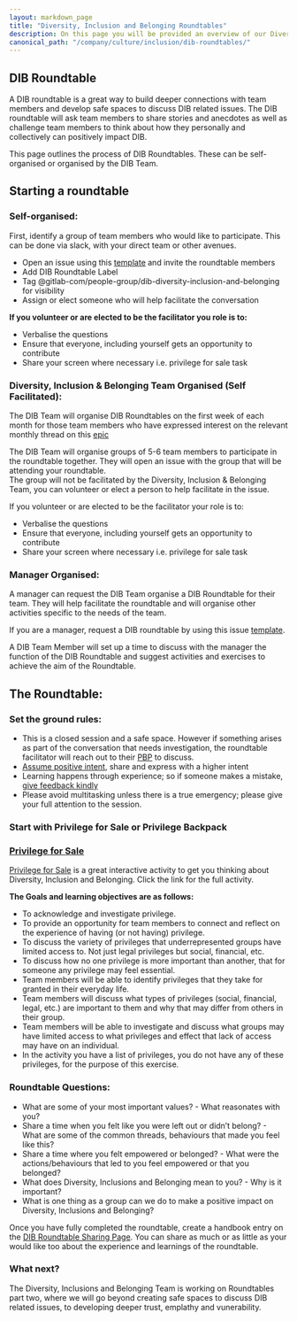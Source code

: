```yaml
---
layout: markdown_page
title: "Diversity, Inclusion and Belonging Roundtables"
description: On this page you will be provided an overview of our Diversity, Inclusion and Belonging Roundtables.
canonical_path: "/company/culture/inclusion/dib-roundtables/"
---
```


## DIB Roundtable 

A DIB roundtable is a great way to build deeper connections with team members and develop safe spaces to discuss DIB related issues. The DIB roundtable will ask team members to share stories and anecdotes as well as challenge team members to think about how they personally and collectively can positively impact DIB. 

This page outlines the process of DIB Roundtables. These can be self-organised or organised by the DIB Team. 

## Starting a roundtable

### Self-organised: 

First, identify a group of team members who would like to participate. This can be done via slack, with your direct team or other avenues. 

- Open an issue using this [template](https://gitlab.com/gitlab-com/people-group/dib-diversity-inclusion-and-belonging/diversity-and-inclusion/-/issues/new?issue%5Bassignee_id%5D=&issue%5Bmilestone_id%5D=#) and invite the roundtable members 
- Add DIB Roundtable Label 
- Tag @gitlab-com/people-group/dib-diversity-inclusion-and-belonging for visibility
- Assign or elect someone who will help facilitate the conversation 

**If you volunteer or are elected to be the facilitator you role is to:**

- Verbalise the questions 
- Ensure that everyone, including yourself gets an opportunity to contribute 
- Share your screen where necessary i.e. privilege for sale task

### Diversity, Inclusion & Belonging Team Organised (Self Facilitated): 

The DIB Team will organise DIB Roundtables on the first week of each month for those team members who have expressed interest on the relevant monthly thread on this [epic](https://gitlab.com/groups/gitlab-com/people-group/dib-diversity-inclusion-and-belonging/-/epics/13)

The DIB Team will organise groups of 5-6 team members to participate in the roundtable together. They will open an issue with the group that will be attending your roundtable.  
The group will not be facilitated by the Diversity, Inclusion & Belonging Team, you can volunteer or elect a person to help facilitate in the issue.  

If you volunteer or are elected to be the facilitator your role is to:

- Verbalise the questions 
- Ensure that everyone, including yourself gets an opportunity to contribute 
- Share your screen where necessary i.e. privilege for sale task

### Manager Organised: 

A manager can request the DIB Team organise a DIB Roundtable for their team. They will help facilitate the roundtable and will organise other activities specific to the needs of the team. 

If you are a manager, request a DIB roundtable by using this issue [template](https://gitlab.com/gitlab-com/people-group/dib-diversity-inclusion-and-belonging/diversity-and-inclusion/-/issues/new?issue%5Bassignee_id%5D=&issue%5Bmilestone_id%5D=#). 

A DIB Team Member will set up a time to discuss with the manager the function of the DIB Roundtable and suggest activities and exercises to achieve the aim of the Roundtable. 

## The Roundtable:

### Set the ground rules: 

- This is a closed session and a safe space.  However if something arises as part of the conversation that needs investigation, the roundtable facilitator will reach out to their [PBP](/handbook/people-group/#people-business-partner-alignment-to-division) to discuss.  
- [Assume positive intent](/handbook/values/#assume-positive-intent), share and express with a higher intent 
- Learning happens through experience; so if someone makes a mistake, [give feedback kindly](/handbook/values/#kindness)
- Please avoid multitasking unless there is a true emergency; please give your full attention to the session.


### Start with Privilege for Sale or Privilege Backpack

### [Privilege for Sale](https://about.gitlab.com/company/culture/inclusion/privilege-for-sale/)

[Privilege for Sale](https://about.gitlab.com/company/culture/inclusion/privilege-for-sale/) is a great interactive activity to get you thinking about Diversity, Inclusion and Belonging. Click the link for the full activity. 

**The Goals and learning objectives are as follows:**

- To acknowledge and investigate privilege.  
- To provide an opportunity for team members to connect and reflect on the experience of having (or not having) privilege.
- To discuss the variety of privileges that underrepresented groups have limited access to. Not just legal privileges but social, financial, etc.
- To discuss how no one privilege is more important than another, that for someone any privilege may feel essential.
- Team members will be able to identify privileges that they take for granted in their everyday life.
- Team members will discuss what types of privileges (social, financial, legal, etc.) are important to them and why that may differ from others in their group.
- Team members will be able to investigate and discuss what groups may have limited access to what privileges and effect that lack of access may have on an individual.
- In the activity you have a list of privileges, you do not have any of these privileges, for the purpose of this exercise. 


### Roundtable Questions: 

* What are some of your most important values?
       - What reasonates with you? 
* Share a time when you felt like you were left out or didn’t belong?
       - What are some of the common threads, behaviours that made you feel like this?
* Share a time where you felt empowered or belonged?
        - What were the actions/behaviours that led to you feel empowered or that you belonged?
* What does Diversity, Inclusions and Belonging mean to you? 
       - Why is it important? 
* What is one thing as a group can we do to make a positive impact on Diversity, Inclusions and Belonging?

Once you have fully completed the roundtable, create a handbook entry on the [DIB Roundtable Sharing Page](https://about.gitlab.com/company/culture/inclusion/DIB-sharing-page/). You can share as much or as little as your would like too about the experience and learnings of the roundtable. 

### What next?

The Diversity, Inclusions and Belonging Team is working on Roundtables  part two, where we will go beyond creating safe spaces to discuss DIB related issues, to developing deeper trust, emplathy and vunerability. 

